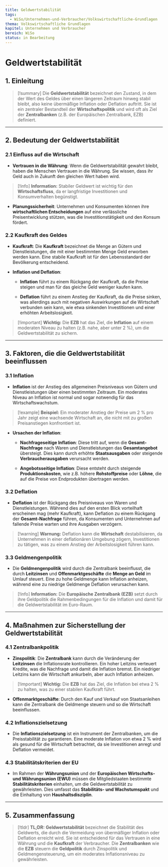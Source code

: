 ```yaml
---
title: Geldwertstabilität
tags:
  - WiSo/Unternehmen-und-Verbraucher/Volkswirtschaftliche-Grundlagen
thema: Volkswirtschaftliche Grundlagen
kapitel: Unternehmen und Verbraucher
bereich: WiSo
status: in Bearbeitung
---
```

# Geldwertstabilität

## 1. **Einleitung**

> [!summary] Die **Geldwertstabilität** bezeichnet den Zustand, in dem der Wert des Geldes über einen längeren Zeitraum hinweg stabil bleibt, also keine übermäßige Inflation oder Deflation auftritt. Sie ist ein zentraler Bestandteil der **Wirtschaftspolitik** und wird oft als Ziel der **Zentralbanken** (z.B. der Europäischen Zentralbank, EZB) definiert.

---

## 2. **Bedeutung der Geldwertstabilität**

### 2.1 **Einfluss auf die Wirtschaft**

- **Vertrauen in die Währung**: Wenn die Geldwertstabilität gewahrt bleibt, haben die Menschen Vertrauen in die Währung. Sie wissen, dass ihr Geld auch in Zukunft den gleichen Wert haben wird.
    

> [!info] **Information:** Stabiler Geldwert ist wichtig für den **Wirtschaftsfluss**, da er langfristige Investitionen und Konsumverhalten begünstigt.

- **Planungssicherheit**: Unternehmen und Konsumenten können ihre **wirtschaftlichen Entscheidungen** auf eine verlässliche Preisentwicklung stützen, was die Investitionstätigkeit und den Konsum fördert.
    

### 2.2 **Kaufkraft des Geldes**

- **Kaufkraft**: Die **Kaufkraft** bezeichnet die Menge an Gütern und Dienstleistungen, die mit einer bestimmten Menge Geld erworben werden kann. Eine stabile Kaufkraft ist für den Lebensstandard der Bevölkerung entscheidend.
    
- **Inflation und Deflation**:
    
    - **Inflation** führt zu einem Rückgang der Kaufkraft, da die Preise steigen und man für das gleiche Geld weniger kaufen kann.
        
    - **Deflation** führt zu einem Anstieg der Kaufkraft, da die Preise sinken, was allerdings auch mit negativen Auswirkungen auf die Wirtschaft verbunden sein kann, wie etwa sinkenden Investitionen und einer erhöhten Arbeitslosigkeit.
        

> [!important] **Wichtig:** Die **EZB** hat das Ziel, die **Inflation** auf einem moderaten Niveau zu halten (z.B. nahe, aber unter 2 %), um die Geldwertstabilität zu sichern.

---

## 3. **Faktoren, die die Geldwertstabilität beeinflussen**

### 3.1 **Inflation**

- **Inflation** ist der Anstieg des allgemeinen Preisniveaus von Gütern und Dienstleistungen über einen bestimmten Zeitraum. Ein moderates Niveau an Inflation ist normal und sogar notwendig für das Wirtschaftswachstum.
    

> [!example] **Beispiel:** Ein moderater Anstieg der Preise um 2 % pro Jahr zeigt eine wachsende Wirtschaft an, die nicht mit zu großen Preisanstiegen konfrontiert ist.

- **Ursachen der Inflation**:
    
    - **Nachfrageseitige Inflation**: Diese tritt auf, wenn die **Gesamt-Nachfrage** nach Waren und Dienstleistungen das **Gesamtangebot** übersteigt. Dies kann durch erhöhte **Staatsausgaben** oder steigende **Verbraucherausgaben** verursacht werden.
        
    - **Angebotsseitige Inflation**: Diese entsteht durch steigende **Produktionskosten**, wie z.B. höhere **Rohstoffpreise** oder **Löhne**, die auf die Preise von Endprodukten übertragen werden.
        

### 3.2 **Deflation**

- **Deflation** ist der Rückgang des Preisniveaus von Waren und Dienstleistungen. Während dies auf den ersten Blick vorteilhaft erscheinen mag (mehr Kaufkraft), kann Deflation zu einem Rückgang der **Gesamt-Nachfrage** führen, da Konsumenten und Unternehmen auf fallende Preise warten und ihre Ausgaben verzögern.
    

> [!warning] **Warnung:** Deflation kann die **Wirtschaft** destabilisieren, da Unternehmen in einer deflationären Umgebung zögern, Investitionen zu tätigen, was zu einem Anstieg der Arbeitslosigkeit führen kann.

### 3.3 **Geldmengenpolitik**

- Die **Geldmengenpolitik** wird durch die Zentralbank beeinflusst, die durch **Leitzinsen** und **Offenmarktgeschäfte** die **Menge an Geld** im Umlauf steuert. Eine zu hohe Geldmenge kann Inflation anheizen, während eine zu niedrige Geldmenge Deflation verursachen kann.
    

> [!info] **Information:** Die **Europäische Zentralbank (EZB)** setzt durch ihre Geldpolitik die Rahmenbedingungen für die Inflation und damit für die Geldwertstabilität im Euro-Raum.

---

## 4. **Maßnahmen zur Sicherstellung der Geldwertstabilität**

### 4.1 **Zentralbankpolitik**

- **Zinspolitik**: Die **Zentralbank** kann durch die Veränderung der **Leitzinsen** die Inflationsrate kontrollieren. Ein hoher Leitzins verteuert Kredite, was die Nachfrage und damit die Inflation bremst. Ein niedriger Leitzins kann die Wirtschaft ankurbeln, aber auch Inflation anheizen.
    

> [!important] **Wichtig:** Die **EZB** hat das Ziel, die Inflation bei etwa 2 % zu halten, was zu einer stabilen Kaufkraft führt.

- **Offenmarktgeschäfte**: Durch den Kauf und Verkauf von Staatsanleihen kann die Zentralbank die Geldmenge steuern und so die Wirtschaft beeinflussen.
    

### 4.2 **Inflationszielsetzung**

- Die **Inflationszielsetzung** ist ein Instrument der Zentralbanken, um die Preisstabilität zu garantieren. Eine moderate Inflation von etwa 2 % wird als gesund für die Wirtschaft betrachtet, da sie Investitionen anregt und Deflation vermeidet.
    

### 4.3 **Stabilitätskriterien der EU**

- Im Rahmen der **Währungsunion** und der **Europäischen Wirtschafts- und Währungsunion (EWU)** müssen die Mitgliedstaaten bestimmte **Stabilitätskriterien** einhalten, um die Geldwertstabilität zu gewährleisten. Dies umfasst das **Stabilitäts- und Wachstumspakt** und die Einhaltung von **Haushaltsdisziplin**.
    

---

## 5. **Zusammenfassung**

> [!tldr] **TL;DR:** 
> **Geldwertstabilität** bezeichnet die Stabilität des Geldwerts, die durch die Vermeidung von übermäßiger Inflation oder Deflation erreicht wird. Sie ist entscheidend für das Vertrauen in eine Währung und die **Kaufkraft** der Verbraucher. Die **Zentralbanken** wie die **EZB** steuern die **Geldpolitik** durch Zinspolitik und Geldmengensteuerung, um ein moderates Inflationsniveau zu gewährleisten.
